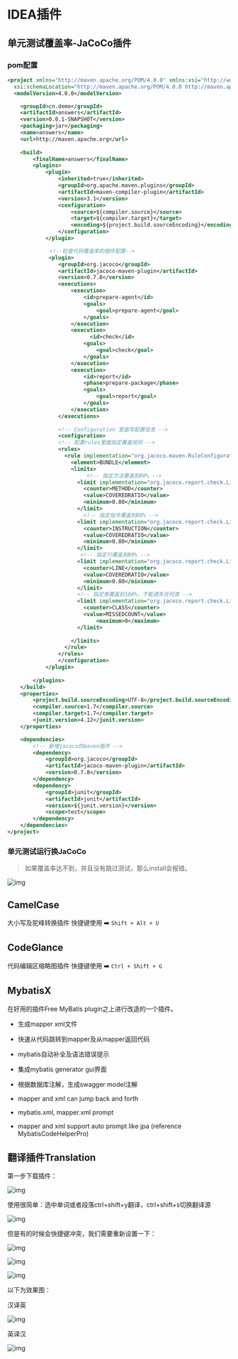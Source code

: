 # IDEA插件

## 单元测试覆盖率-JaCoCo插件

### pom配置

```xml
<project xmlns="http://maven.apache.org/POM/4.0.0" xmlns:xsi="http://www.w3.org/2001/XMLSchema-instance"
  xsi:schemaLocation="http://maven.apache.org/POM/4.0.0 http://maven.apache.org/xsd/maven-4.0.0.xsd">
  <modelVersion>4.0.0</modelVersion>

    <groupId>cn.demo</groupId>
    <artifactId>answers</artifactId>
    <version>0.0.1-SNAPSHOT</version>
    <packaging>jar</packaging>
    <name>answers</name>
    <url>http://maven.apache.org</url>
  
    <build>
        <finalName>answers</finalName>
        <plugins>
            <plugin>
                <inherited>true</inherited>
                <groupId>org.apache.maven.plugins</groupId>
                <artifactId>maven-compiler-plugin</artifactId>
                <version>3.1</version>
                <configuration>
                    <source>${compiler.source}</source>
                    <target>${compiler.target}</target>
                    <encoding>${project.build.sourceEncoding}</encoding>
                </configuration>
            </plugin>

　　　　　　　　<!--检查代码覆盖率的插件配置-->
             <plugin>
                <groupId>org.jacoco</groupId>
                <artifactId>jacoco-maven-plugin</artifactId>
                <version>0.7.8</version>
                <executions>
                    <execution>
                        <id>prepare-agent</id>
                        <goals>
                            <goal>prepare-agent</goal>
                        </goals>
                    </execution>
                    <execution>
                          <id>check</id>
                        <goals>
                            <goal>check</goal>
                        </goals>
                    </execution>
                    <execution>
                        <id>report</id>
                        <phase>prepare-package</phase>
                        <goals>
                            <goal>report</goal>
                        </goals>
                    </execution>
                </executions>
                
                <!-- Configuration 里面写配置信息 -->
                <configuration>
                <!-- 配置rules里面指定覆盖规则 -->
                <rules>
                  <rule implementation="org.jacoco.maven.RuleConfiguration">
                    <element>BUNDLE</element>
                    <limits>
                         <!-- 指定方法覆盖到80% -->
                      <limit implementation="org.jacoco.report.check.Limit">
                        <counter>METHOD</counter>
                        <value>COVEREDRATIO</value>
                        <minimum>0.80</minimum>
                      </limit>
                        <!-- 指定指令覆盖到80% -->
                      <limit implementation="org.jacoco.report.check.Limit">
                        <counter>INSTRUCTION</counter>
                        <value>COVEREDRATIO</value>
                        <minimum>0.80</minimum>
                      </limit>
                       <!-- 指定行覆盖到80% -->
                      <limit implementation="org.jacoco.report.check.Limit">
                        <counter>LINE</counter>
                        <value>COVEREDRATIO</value>
                        <minimum>0.80</minimum>
                      </limit>
                      <!-- 指定类覆盖到100%，不能遗失任何类 -->
                      <limit implementation="org.jacoco.report.check.Limit">
                        <counter>CLASS</counter>
                        <value>MISSEDCOUNT</value>
                            <maximum>0</maximum>
                      </limit>
                      
                    </limits>
                  </rule>
                </rules>
                </configuration>
            </plugin>
            
        </plugins>
    </build>
    <properties>
        <project.build.sourceEncoding>UTF-8</project.build.sourceEncoding>
        <compiler.source>1.7</compiler.source>
        <compiler.target>1.7</compiler.target>
        <junit.version>4.12</junit.version>
    </properties>

    <dependencies>
        <!-- 新增jacoco的maven插件 -->
        <dependency>
            <groupId>org.jacoco</groupId>
            <artifactId>jacoco-maven-plugin</artifactId>
            <version>0.7.8</version>
        </dependency>
        <dependency>
            <groupId>junit</groupId>
            <artifactId>junit</artifactId>
            <version>${junit.version}</version>
            <scope>test</scope>
        </dependency>
    </dependencies>        
</project>
```

### 单元测试运行换JaCoCo

> 如果覆盖率达不到，并且没有跳过测试，那么install会报错。

![img](.\img\20180925110855419.png)

## CamelCase

大小写及驼峰转换插件 快捷键使用 ➡️ `Shift + Alt + U`

## CodeGlance

代码编辑区缩略图插件 快捷键使用 ➡️ `Ctrl + Shift + G`

## MybatisX

在好用的插件Free MyBatis plugin之上进行改造的一个插件。

- 生成mapper xml文件
- 快速从代码跳转到mapper及从mapper返回代码
- mybatis自动补全及语法错误提示
- 集成mybatis generator gui界面
- 根据数据库注解，生成swagger model注解

- mapper and xml can jump back and forth
- mybatis.xml, mapper.xml prompt
- mapper and xml support auto prompt like jpa (reference MybatisCodeHelperPro)

## 翻译插件Translation 

第一步下载插件：

![img](img/IDEAPlugin/20200821173930427.png)

使用很简单：选中单词或者段落ctrl+shift+y翻译，ctrl+shift+s切换翻译源 

![img](img/IDEAPlugin/20200821174107554.png)

但是有的时候会快捷键冲突，我们需要重新设置一下：

![img](img/IDEAPlugin/2020082117425899.png)

 

![img](img/IDEAPlugin/2020082117432686.png)

 

![img](img/IDEAPlugin/20200821174537348.png)

 以下为效果图：

汉译英

![img](img/IDEAPlugin/20200821175522748.png)

 英译汉

![img](img/IDEAPlugin/20200821175551875.png)